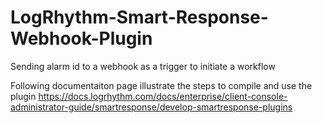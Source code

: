 # LogRhythm-Smart-Response-Webhook-Plugin
Sending alarm id to a webhook as a trigger to initiate a workflow

Following documentaiton page illustrate the steps to compile and use the plugin 
https://docs.logrhythm.com/docs/enterprise/client-console-administrator-guide/smartresponse/develop-smartresponse-plugins
